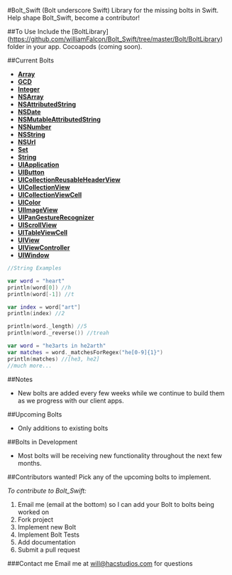 #Bolt_Swift (Bolt underscore Swift)
Library for the missing bolts in Swift.
Help shape Bolt_Swift, become a contributor!

##To Use
Include the [BoltLibrary] (https://github.com/williamFalcon/Bolt_Swift/tree/master/Bolt/BoltLibrary) folder in your app.
Cocoapods (coming soon).

##Current Bolts
- [**Array**](https://github.com/williamFalcon/Bolt_Swift/tree/master/Bolt/BoltLibrary/Array)
- [**GCD**](https://github.com/williamFalcon/Bolt_Swift/tree/master/Bolt/BoltLibrary/GCD)
- [**Integer**](https://github.com/williamFalcon/Bolt_Swift/tree/master/Bolt/BoltLibrary/Integer)
- [**NSArray**](https://github.com/williamFalcon/Bolt_Swift/tree/master/Bolt/BoltLibrary/NSArray)
- [**NSAttributedString**](https://github.com/williamFalcon/Bolt_Swift/tree/master/Bolt/BoltLibrary/NSAttributedString)
- [**NSDate**](https://github.com/williamFalcon/Bolt_Swift/tree/master/Bolt/BoltLibrary/NSDate)
- [**NSMutableAttributedString**](https://github.com/williamFalcon/Bolt_Swift/tree/master/Bolt/BoltLibrary/NSMutableAttributedString)
- [**NSNumber**](https://github.com/williamFalcon/Bolt_Swift/tree/master/Bolt/BoltLibrary/NSNumber)
- [**NSString**](https://github.com/williamFalcon/Bolt_Swift/tree/master/Bolt/BoltLibrary/NSString)
- [**NSUrl**](https://github.com/williamFalcon/Bolt_Swift/tree/master/Bolt/BoltLibrary/NSUrl)
- [**Set**](https://github.com/williamFalcon/Bolt_Swift/tree/master/Bolt/BoltLibrary/Set)
- [**String**](https://github.com/williamFalcon/Bolt_Swift/tree/master/Bolt/BoltLibrary/String)
- [**UIApplication**](https://github.com/williamFalcon/Bolt_Swift/tree/master/Bolt/BoltLibrary/UIApplication)
- [**UIButton**](https://github.com/williamFalcon/Bolt_Swift/tree/master/Bolt/BoltLibrary/UIButton)
- [**UICollectionReusableHeaderView**](https://github.com/williamFalcon/Bolt_Swift/tree/master/Bolt/BoltLibrary/UICollectionReusableHeaderView)
- [**UICollectionView**](https://github.com/williamFalcon/Bolt_Swift/tree/master/Bolt/BoltLibrary/UICollectionView)
- [**UICollectionViewCell**](https://github.com/williamFalcon/Bolt_Swift/tree/master/Bolt/BoltLibrary/UICollectionViewCell)
- [**UIColor**](https://github.com/williamFalcon/Bolt_Swift/tree/master/Bolt/BoltLibrary/UIColor)
- [**UIImageView**](https://github.com/williamFalcon/Bolt_Swift/tree/master/Bolt/BoltLibrary/UIImageView)
- [**UIPanGestureRecognizer**](https://github.com/williamFalcon/Bolt_Swift/tree/master/Bolt/BoltLibrary/UIPanGestureRecognizer)
- [**UIScrollView**](https://github.com/williamFalcon/Bolt_Swift/tree/master/Bolt/BoltLibrary/UIScrollView)
- [**UITableViewCell**](https://github.com/williamFalcon/Bolt_Swift/tree/master/Bolt/BoltLibrary/UITableViewCell)
- [**UIView**](https://github.com/williamFalcon/Bolt_Swift/tree/master/Bolt/BoltLibrary/UIView)
- [**UIViewController**](https://github.com/williamFalcon/Bolt_Swift/tree/master/Bolt/BoltLibrary/UIViewController)
- [**UIWindow**](https://github.com/williamFalcon/Bolt_Swift/tree/master/Bolt/BoltLibrary/UIWindow)
````swift
//String Examples

var word = "heart"
println(word[0]) //h
println(word[-1]) //t

var index = word["art"]
println(index) //2

println(word._length) //5
println(word._reverse()) //treah

var word = "he3arts in he2arth"
var matches = word._matchesForRegex("he[0-9]{1}")
println(matches) //[he3, he2]
//much more...
````
##Notes
- New bolts are added every few weeks while we continue to build them as we progress with our client apps.

##Upcoming Bolts
- Only additions to existing bolts

##Bolts in Development
- Most bolts will be receiving new functionality throughout the next few months.

##Contributors wanted!
Pick any of the upcoming bolts to implement.

*To contribute to Bolt_Swift:*
1. Email me (email at the bottom) so I can add your Bolt to bolts being worked on
2. Fork project
3. Implement new Bolt
4. Implement Bolt Tests
5. Add documentation
6. Submit a pull request

###Contact me
Email me at will@hacstudios.com for questions